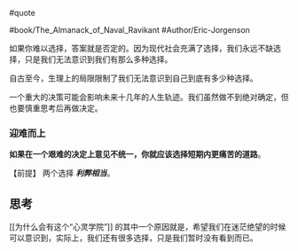 #quote 

#book/The_Almanack_of_Naval_Ravikant 
#Author/Eric-Jorgenson 

如果你难以选择，答案就是否定的。因为现代社会充满了选择，我们永远不缺选择，只是我们无法意识到我们有那么多种选择。

自古至今，生理上的局限限制了我们无法意识到自己到底有多少种选择。

一个重大的决策可能会影响未来十几年的人生轨迹。我们虽然做不到绝对确定，但也要慎重思考后再做决定。

### 迎难而上

**如果在一个艰难的决定上意见不统一，你就应该选择短期内更痛苦的道路**。

【前提】 两个选择 ***利弊相当***。

## 思考

[[为什么会有这个“心灵学院”]] 的其中一个原因就是，希望我们在迷茫绝望的时候可以意识到，实际上，我们还有很多选择，只是我们暂时没有看到而已。